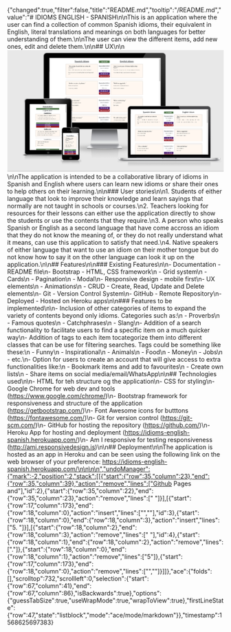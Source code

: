 {"changed":true,"filter":false,"title":"README.md","tooltip":"/README.md","value":"# IDIOMS ENGLISH - SPANISH\n\nThis is an application where the user can find a collection of common Spanish idioms, their equivalent in English, literal translations and meanings on both languages for better understanding of them.\n\nThe user can view the different items, add new ones, edit and delete them.\n\n## UX\n\n![Responsive Views of Home Page](/images/idioms-responsive.png)\n\nThe application is intended to be a collaborative library of idioms in Spanish and English where users can learn new idioms or share their ones to help others on their learning.\n\n### User stories\n\n1. Students of either language that look to improve their knowledge and learn sayings that normally are not taught in schools or courses.\n2. Teachers looking for resources for their lessons can either use the application directly to show the students or use the contents that they require.\n3. A person who speaks Spanish or English as a second language that have come accross an idiom that they do not know the meaning of, or they do not really understand what it means, can use this application to satisfy that need.\n4. Native speakers of either language that want to use an idiom on their mother tongue but do not know how to say it on the other language can look it up on the application.\n\n## Features\n\n### Existing Features\n\n- Documentation - README file\n- Bootstrap - HTML, CSS framework\n    - Grid system\n    - Cards\n    - Pagination\n    - Modal\n- Responsive design - mobile first\n- UX elements\n    - Animations\n    - CRUD - Create, Read, Update and Delete elements\n- Git - Version Control System\n- GitHub - Remote Repository\n- Deployed - Hosted on Heroku apps\n\n### Features to be implemented\n\n- Inclusion of other categories of items to expand the variety of contents beyond only idioms. Categories such as:\n    - Proverbs\n    - Famous quotes\n    - Catchphrases\n    - Slang\n- Addition of a search functionality to facilitate users to find a specific item on a much quicker way\n- Addition of tags to each item tocategorize them into different classes that can be use for filtering searches. Tags could be something like these:\n    - Funny\n    - Inspirational\n    - Animals\n    - Food\n    - Money\n    - Jobs\n    - etc.\n- Option for users to create an account that will give access to extra functionalities like:\n    - Bookmark items and add to favourites\n    - Create own lists\n    - Share items on social media/email/WhatsApp\n\n## Technologies used\n\n- HTML for teh structure og the application\n- CSS for styling\n- Google Chrome for web dev and tools (https://www.google.com/chrome/)\n- Bootstrap framework for responsiveness and structure of the application (https://getbootstrap.com/)\n- Font Awesome icons for butttons (https://fontawesome.com/)\n- Git for version control (https://git-scm.com/)\n- GitHub for hosting the repository (https://github.com/)\n- Heroku App for hosting and deployment (https://idioms-english-spanish.herokuapp.com/)\n- Am I responsive for testing responsiveness (http://ami.responsivedesign.is)\n\n## Deployment\n\nThe application is hosted as an app in Heroku and can be seen using the following link on the web browser of your preference: https://idioms-english-spanish.herokuapp.com/\n\n\n\n","undoManager":{"mark":-2,"position":2,"stack":[[{"start":{"row":35,"column":23},"end":{"row":35,"column":39},"action":"remove","lines":["Github Pages and"],"id":2},{"start":{"row":35,"column":22},"end":{"row":35,"column":23},"action":"remove","lines":[" "]}],[{"start":{"row":17,"column":173},"end":{"row":18,"column":0},"action":"insert","lines":["",""],"id":3},{"start":{"row":18,"column":0},"end":{"row":18,"column":3},"action":"insert","lines":["5. "]}],[{"start":{"row":18,"column":2},"end":{"row":18,"column":3},"action":"remove","lines":[" "],"id":4},{"start":{"row":18,"column":1},"end":{"row":18,"column":2},"action":"remove","lines":["."]},{"start":{"row":18,"column":0},"end":{"row":18,"column":1},"action":"remove","lines":["5"]},{"start":{"row":17,"column":173},"end":{"row":18,"column":0},"action":"remove","lines":["",""]}]]},"ace":{"folds":[],"scrolltop":732,"scrollleft":0,"selection":{"start":{"row":67,"column":41},"end":{"row":67,"column":86},"isBackwards":true},"options":{"guessTabSize":true,"useWrapMode":true,"wrapToView":true},"firstLineState":{"row":47,"state":"listblock","mode":"ace/mode/markdown"}},"timestamp":1568625697383}